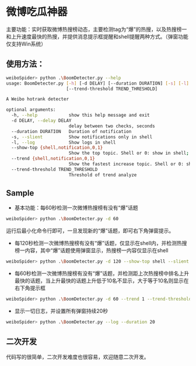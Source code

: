 # 微博吃瓜神器

主要功能：实时获取微博热搜榜动态，主要检测tag为“爆”的热搜，以及热搜榜一和上升速度最快的热搜，并提供消息提示框提醒和shell提醒两种方式。（弹窗功能仅支持Win系统）

## 使用方法：

```bash
weiboSpider> python .\BoomDetecter.py --help
usage: BoomDetecter.py [-h] [-d DELAY] [--duration DURATION] [-s] [-l] [--show-top {shell,notification,0,1}] [--trend {shell,notification,0,1}]
                       [--trend-threshold TREND_THRESHOLD]

A Weibo hotrank detecter

optional arguments:
  -h, --help            show this help message and exit
  -d DELAY, --delay DELAY
                        delay between two checks, seconds
  --duration DURATION   Duration of notification
  -s, --slient          Show notifications only in shell
  -l, --log             Show logs in shell
  --show-top {shell,notification,0,1}
                        Show the top topic. Shell or 0: show in shell; notification or 1: show in notifications
  --trend {shell,notification,0,1}
                        Show the fastest increase topic. Shell or 0: show in shell; notification or 1: show in notifications
  --trend-threshold TREND_THRESHOLD
                        Threshold of trend analyze

```

## Sample

- 基本功能：每60秒检测一次微博热搜榜有没有“爆”话题

```bash
weiboSpider> python .\BoomDetecter.py -d 60
```

运行后最小化命令行即可，一旦发现新的“爆”话题，即可右下角弹窗提示。

- 每120秒检测一次微博热搜榜有没有“爆”话题，仅显示在shell内，并检测热搜榜一内容，其中“爆”话题使用弹窗显示，热搜榜一内容仅显示在shell

```bash
weiboSpider> python .\BoomDetecter.py -d 120 --show-top shell --slient
```

- 每60秒检测一次微博热搜榜有没有“爆”话题，并检测距上次热搜榜中排名上升最快的话题，当上升最快的话题上升低于10名不显示，大于等于10名则显示在右下角提示框

```bash
weiboSpider> python .\BoomDetecter.py -d 60 --trend 1 --trend-threshold 10
```

- 显示一切日志，并设置所有弹窗持续20秒

```bash
weiboSpider> python .\BoomDetecter.py --log --duration 20
```

## 二次开发

代码写的很简单，二次开发难度也很容易，欢迎随意二次开发。
